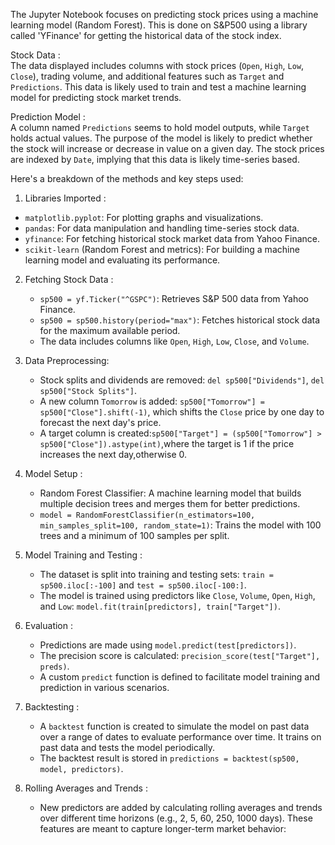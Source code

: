 
The Jupyter Notebook focuses on predicting stock prices using a machine learning model (Random Forest).
This is done on S&P500 using a library called 'YFinance' for getting the historical data of the stock index.

 Stock Data :  
          The data displayed includes columns with stock prices (`Open`, `High`, `Low`, `Close`), trading volume, and additional features such as `Target` and `Predictions`.
          This data is likely used to train and test a machine learning model for predicting stock market trends.

  Prediction Model :   
          A column named `Predictions` seems to hold model outputs, while `Target` holds actual values.
          The purpose of the model is likely to predict whether the stock will increase or decrease in value on a given day.
          The stock prices are indexed by `Date`, implying that this data is likely time-series based.
          
Here's a breakdown of the methods and key steps used:

1.  Libraries Imported :
   - `matplotlib.pyplot`: For plotting graphs and visualizations.
   - `pandas`: For data manipulation and handling time-series stock data.
   - `yfinance`: For fetching historical stock market data from Yahoo Finance.
   - `scikit-learn` (Random Forest and metrics): For building a machine learning model and evaluating its performance.

2. Fetching Stock Data :
   - `sp500 = yf.Ticker("^GSPC")`: Retrieves S&P 500 data from Yahoo Finance.
   - `sp500 = sp500.history(period="max")`: Fetches historical stock data for the maximum available period.
   - The data includes columns like `Open`, `High`, `Low`, `Close`, and `Volume`.

3. Data Preprocessing:
   - Stock splits and dividends are removed: `del sp500["Dividends"]`, `del sp500["Stock Splits"]`.
   - A new column `Tomorrow` is added: `sp500["Tomorrow"] = sp500["Close"].shift(-1)`, which shifts the `Close` price by one day to forecast the next day's price.
   - A target column is created:`sp500["Target"] = (sp500["Tomorrow"] > sp500["Close"]).astype(int)`,where the target is 1 if the price increases the next day,otherwise 0.

4. Model Setup :
   - Random Forest Classifier: A machine learning model that builds multiple decision trees and merges them for better predictions. 
   - `model = RandomForestClassifier(n_estimators=100, min_samples_split=100, random_state=1)`: Trains the model with 100 trees and a minimum of 100 samples per split.

5. Model Training and Testing :
   - The dataset is split into training and testing sets: `train = sp500.iloc[:-100]` and `test = sp500.iloc[-100:]`.
   - The model is trained using predictors like `Close`, `Volume`, `Open`, `High`, and `Low`: `model.fit(train[predictors], train["Target"])`.

6. Evaluation :
   - Predictions are made using `model.predict(test[predictors])`.
   - The precision score is calculated: `precision_score(test["Target"], preds)`.
   - A custom `predict` function is defined to facilitate model training and prediction in various scenarios.

7. Backtesting :
   - A `backtest` function is created to simulate the model on past data over a range of dates to evaluate performance over time. It trains on past data and tests the model periodically.
   - The backtest result is stored in `predictions = backtest(sp500, model, predictors)`.

8. Rolling Averages and Trends :
   - New predictors are added by calculating rolling averages and trends over different time horizons (e.g., 2, 5, 60, 250, 1000 days). These features are meant to capture longer-term market behavior:
